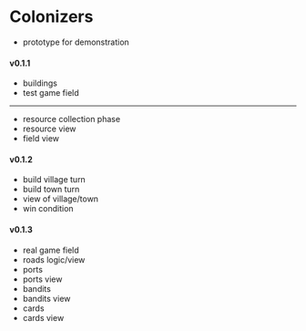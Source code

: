 # Colonizers

- prototype for demonstration
#### v0.1.1
- buildings
- test game field
---
- resource collection phase
- resource view
- field view
#### v0.1.2 
- build village turn
- build town turn
- view of village/town
- win condition
#### v0.1.3
- real game field
- roads logic/view
- ports
- ports view
- bandits
- bandits view
- cards
- cards view
